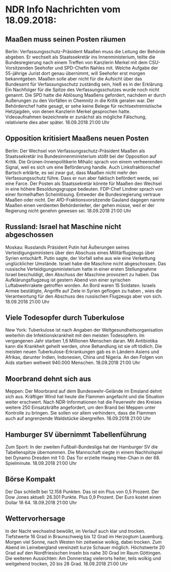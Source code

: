 # NDR Info Nachrichten vom 18.09.2018:


## Maaßen muss seinen Posten räumen
Berlin: Verfassungsschutz-Präsident Maaßen muss die Leitung der Behörde abgeben. Er wechselt als Staatssekretär ins Innenministerium, teilte die Bundesregierung nach einem Treffen von Kanzlerin Merkel mit dem CSU-Vorsitzenden Seehofer und SPD-Chefin Nahles mit. Welche Aufgabe der 55-jährige Jurist dort genau übernimmt, will Seehofer erst morgen bekanntgeben. Maaßen solle aber nicht für die Aufsicht über das Bundesamt für Verfassungsschutz zuständig sein, hieß es in der Erklärung. Ein Nachfolger für die Spitze des Verfassungsschutzes wurde noch nicht genannt. Die SPD hatte die Ablösung Maaßens gefordert, nachdem er durch Äußerungen zu den Vorfällen in Chemnitz in die Kritik geraten war. Der Behördenchef hatte gesagt, er sehe keine Belege für rechtsextremistische Hetzjagden, von denen Kanzlerin Merkel gesprochen hatte. Videoaufnahmen bezeichnete er zunächst als mögliche Fälschung, relativierte dies aber später. 18.09.2018 21:00 Uhr 

## Opposition kritisiert Maaßens neuen Posten
Berlin: Der Wechsel von Verfassungsschutz-Präsident Maaßen als Staatssekretär ins Bundesinnenministerium stößt bei der Opposition auf Kritik. Die Grünen-Innenpolitikerin Mihalic sprach von einem verheerenden Signal, weil es sich um eine Beförderung handle. Auch Linksfraktionschef Bartsch erklärte, es sei zwar gut, dass Maaßen nicht mehr den Verfassungsschutz führe. Dass er nun aber faktisch befördert werde, sei eine Farce. Der Posten als Staatssekretär könnte für Maaßen den Wechsel in eine höhere Besoldungsgruppe bedeuten. FDP-Chef Lindner sprach von einer formelhaften Scheinlösung. Entweder die Bundesregierung vertraue Maaßen oder nicht. Der AfD-Fraktionsvorsitzende Gauland dagegen nannte Maaßen einen verdienten Behördenleiter, der gehen müsse, weil er der Regierung nicht genehm gewesen sei. 18.09.2018 21:00 Uhr 

## Russland: Israel hat Maschine nicht abgeschossen
Moskau:	Russlands Präsident Putin hat Äußerungen seines Verteidigungsministers über den Abschuss eines Militärflugzeugs über Syrien entschärft. Putin sagte, der Vorfall sehe aus wie eine Verkettung unglücklicher Umstände. Israel habe die Maschine nicht abgeschossen. Das russische Verteidigungsministerium hatte in einer ersten Stellungnahme Israel beschuldigt, den Abschuss der Maschine provoziert zu haben. Das Aufklärungsflugzeug ist gestern Abend von einer syrischen Luftabwehrrakete getroffen worden. An Bord waren 15 Soldaten. Israels Armee bestätigte, Angriffe auf Ziele in Syrien geflogen zu haben , wies die Verantwortung für den Abschuss des russischen Flugzeugs aber von sich. 18.09.2018 21:00 Uhr 

## Viele Todesopfer durch Tuberkulose
New York:	Tuberkulose ist nach Angaben der Weltgesundheitsorganisation weiterhin die Infektionskrankheit mit den meisten Todesopfern. Im vergangenen Jahr starben 1,6 Millionen Menschen daran. Mit Antibiotika kann die Krankheit geheilt werden, ohne Behandlung ist sie oft tödlich. Die meisten neuen Tuberkulose-Erkrankungen gab es in Ländern Asiens und Afrikas, darunter Indien, Indonesien, China und Nigeria. An den Folgen von Aids starben weltweit 940.000 Menschen. 18.09.2018 21:00 Uhr 

## Moorbrand dehnt sich aus
Meppen: Der Moorbrand auf dem Bundeswehr-Gelände im Emsland dehnt sich aus. Kräftiger Wind hat heute die Flammen angefacht und die Situation weiter erschwert. Nach NDR-Informationen hat die Feuerwehr des Kreises weitere 250 Einsatzkräfte angefordert, um den Brand bei Meppen unter Kontrolle zu bringen. Sie sollen vor allem verhindern, dass die Flammen auch auf angrenzende Waldstücke übergreifen. 18.09.2018 21:00 Uhr 

## Hamburger SV übernimmt Tabellenführung
Zum Sport: In der zweiten Fußball-Bundesliga hat der Hamburger SV die Tabellenspitze übernommen. Die Mannschaft siegte in einem Nachholspiel bei Dynamo Dresden mit 1:0. Das Tor erzielte Hwang Hee-Chan in der 68. Spielminute. 18.09.2018 21:00 Uhr 

## Börse Kompakt
Der Dax schließt bei 12.158 Punkten. Das ist ein Plus von 0,5 Prozent. Der Dow Jones aktuell: 26.301 Punkte. Plus 0,9 Prozent. Der Euro kostet einen Dollar 16 64. 18.09.2018 21:00 Uhr 

## Wettervorhersage
In der Nacht wechselnd bewölkt, im Verlauf auch klar und trocken. Tiefstwerte 16 Grad in Braunschweig bis 12 Grad im Herzogtum Lauenburg. Morgen viel Sonne, nach Westen hin zeitweise wolkig, dabei trocken. Zum Abend im Leinebergland vereinzelt kurze Schauer möglich. Höchstwerte 20 Grad auf den Nordfriesischen Inseln bis nahe 30 Grad im Raum Göttingen. Die weiteren Aussichten: Am Donnerstag vielerorts heiter, teils wolkig und weitgehend trocken, 20 bis 28 Grad. 18.09.2018 21:00 Uhr 
